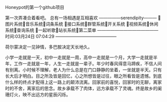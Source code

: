 Honeypot的第一个github项目

第一次弄凑合着看吧。
总有一场相遇是互相喜欢
—————serendipity———
🍧图片系统🍧音乐系统🍧词条系统
🍧接口系统🍧群管系统🍧开关系统
🍧视频系统🍧休闲系统🍧查询系统
🍧一起听歌🍧站长系统🍧第二菜单
——————————————
时间:03月24日 07:04:29
——————————————

荷尔蒙决定一见钟情，多巴胺决定天长地久。

小学一走就是一天，初中一走就是一周，高中一走就是一个月，大学一走就是半年，工作一走就是一年，人生一走就是一辈子。年少时春风得意马蹄疾，不信人间有别离。小时候不理解，老人为什么总是在门口静静的坐着，一坐就是半天。只有长大后才明白。目之所及皆是回忆，心之所想皆是过往，眼之所看皆是遗憾。到底什么样的终点才配得上这一路上的颠沛流离。回家前的喜悦，回家时的无聊，离家时的不舍，离家后的思念。故乡承载不了肉体，远方承载不了灵魂。终是故乡的阑珊灯火，映不出远方的星辰闪烁。
